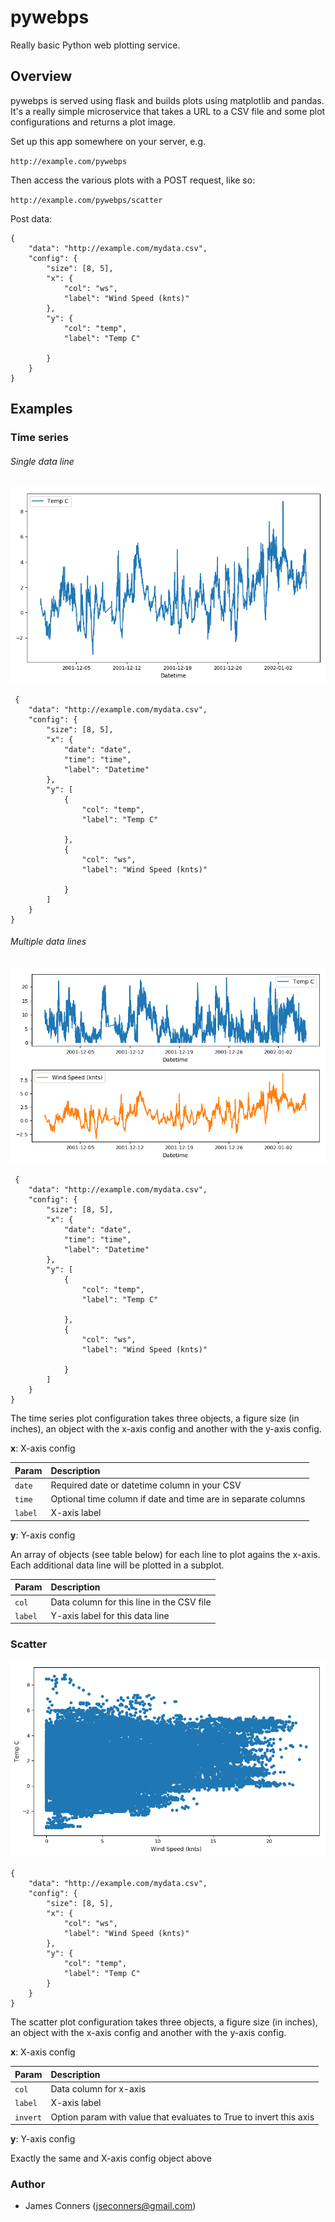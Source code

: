 # pywebps
Really basic Python web plotting service.


## Overview
pywebps is served using flask and builds plots using matplotlib and pandas. It's
a really simple microservice that takes a URL to a CSV file and some plot
configurations and returns a plot image.

Set up this app somewhere on your server, e.g.

`http://example.com/pywebps`

Then access the various plots with a POST request, like so:

`http://example.com/pywebps/scatter`

Post data:

    {
    	"data": "http://example.com/mydata.csv",
    	"config": {
    		"size": [8, 5],
    		"x": {
    			"col": "ws",
    			"label": "Wind Speed (knts)"
    		},
    		"y": {
    			"col": "temp",
    			"label": "Temp C"

    		}
    	}
    }

## Examples


### Time series

###### Single data line
![screenshot](https://raw.githubusercontent.com/jseconners/pywebps/master/docs/images/ts.png)

     {
    	"data": "http://example.com/mydata.csv",
    	"config": {
    		"size": [8, 5],
    		"x": {
    			"date": "date",
    			"time": "time",
    			"label": "Datetime"
    		},
    		"y": [
    			{
    			    "col": "temp",
    			    "label": "Temp C"

    		    },
    			{
    			    "col": "ws",
    			    "label": "Wind Speed (knts)"

    		    }
    		]
    	}
    }

###### Multiple data lines
![screenshot](https://raw.githubusercontent.com/jseconners/pywebps/master/docs/images/ts_subplots.png)

     {
    	"data": "http://example.com/mydata.csv",
    	"config": {
    		"size": [8, 5],
    		"x": {
    			"date": "date",
    			"time": "time",
    			"label": "Datetime"
    		},
    		"y": [
    			{
    			    "col": "temp",
    			    "label": "Temp C"

    		    },
    			{
    			    "col": "ws",
    			    "label": "Wind Speed (knts)"

    		    }
    		]
    	}
    }

The time series plot configuration takes three objects, a figure size (in inches),
an object with the x-axis config and another with the y-axis config.


**x**: X-axis config

| Param         | Description                       |
|:--------------|:----------------------------------|
| `date`      | Required date or datetime column in your CSV
| `time`    | Optional time column if date and time are in separate columns
| `label` | X-axis label

**y**: Y-axis config

An array of objects (see table below) for each line to plot agains the x-axis. Each additional data line will be plotted in a subplot.

| Param         | Description                       |
|:--------------|:----------------------------------|
| `col`      | Data column for this line in the CSV file
| `label` | Y-axis label for this data line




### Scatter
![screenshot](https://raw.githubusercontent.com/jseconners/pywebps/master/docs/images/scatter.png)

    {
    	"data": "http://example.com/mydata.csv",
    	"config": {
    		"size": [8, 5],
    		"x": {
    			"col": "ws",
    			"label": "Wind Speed (knts)"
    		},
    		"y": {
    			"col": "temp",
    			"label": "Temp C"
    		}
    	}
    }

The scatter plot configuration takes three objects, a figure size (in inches),
an object with the x-axis config and another with the y-axis config.


**x**: X-axis config

| Param         | Description                       |
|:--------------|:----------------------------------|
| `col`         | Data column for x-axis            |
| `label`       | X-axis label                      |
| `invert`      | Option param with value that evaluates to True to invert this axis |

**y**: Y-axis config

Exactly the same and X-axis config object above



### Author

-  James Conners (jseconners@gmail.com)
